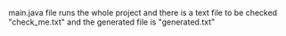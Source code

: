 main.java file runs the whole project and there is a text file to be checked "check_me.txt" and the generated file is "generated.txt"
